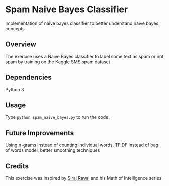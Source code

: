 # Spam Naive Bayes Classifier
Implementation of naive bayes classifier to better understand naive bayes concepts

## Overview

The exercise uses a Naive Bayes classifier to label some text as spam or not spam by training on the Kaggle SMS spam dataset

## Dependencies

Python 3

## Usage

Type `python spam_naive_bayes.py` to run the code. 

## Future Improvements

Using n-grams instead of counting individual words, TFIDF instead of bag of words model, better smoothing techniques

## Credits

This exercise was inspired by [Siraj Raval](https://github.com/llSourcell) and his Math of Intelligence series